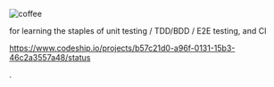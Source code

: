 ![coffee](https://i.cloudup.com/OPTKt5svqO-3000x3000.png)
                                                 
for learning the staples of unit testing / TDD/BDD / E2E testing, and CI

https://www.codeship.io/projects/b57c21d0-a96f-0131-15b3-46c2a3557a48/status

.